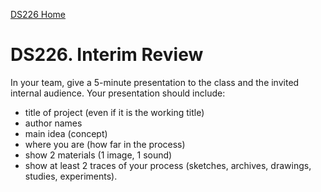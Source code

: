 [DS226 Home](home.md)  

# DS226. Interim Review


In your team, give a 5-minute presentation to the class and the invited internal audience. Your presentation should include:

- title of project (even if it is the working title)
- author names
- main idea (concept)
- where you are (how far in the process)
- show 2 materials (1 image, 1 sound)
- show at least 2 traces of your process (sketches, archives, drawings, studies, experiments). 
